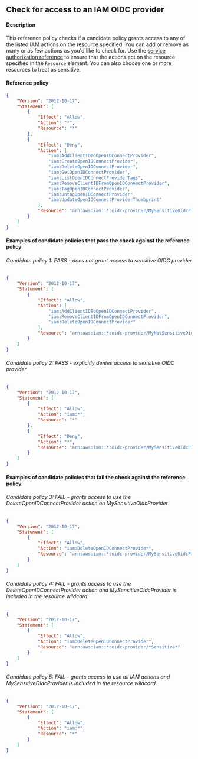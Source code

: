 ## Check for access to an IAM OIDC provider

#### Description

This reference policy checks if a candidate policy grants access to any of the listed IAM actions on the resource specified. You can add or remove as many or as few actions as you'd like to check for. Use the [service authorization reference](https://docs.aws.amazon.com/service-authorization/latest/reference/reference_policies_actions-resources-contextkeys.html) to ensure that the actions act on the resource specified in the ```Resource``` element.  You can also choose one or more resources to treat as sensitive.


#### Reference policy
```json
{
    "Version": "2012-10-17",
    "Statement": [
        {
            "Effect": "Allow",
            "Action": "*",
            "Resource": "*"
        },
        {
            "Effect": "Deny",
            "Action": [
                "iam:AddClientIDToOpenIDConnectProvider",
                "iam:CreateOpenIDConnectProvider",
                "iam:DeleteOpenIDConnectProvider",
                "iam:GetOpenIDConnectProvider",
                "iam:ListOpenIDConnectProviderTags",
                "iam:RemoveClientIDFromOpenIDConnectProvider",
                "iam:TagOpenIDConnectProvider",
                "iam:UntagOpenIDConnectProvider",
                "iam:UpdateOpenIDConnectProviderThumbprint"
            ],
            "Resource": "arn:aws:iam::*:oidc-provider/MySensitiveOidcProvider"
        }
    ]
}
```

#### Examples of candidate policies that pass the check against the reference policy

###### Candidate policy 1: PASS - does not grant access to sensitive OIDC provider
```json
{
	"Version": "2012-10-17",
	"Statement": [
		{
			"Effect": "Allow",
			"Action": [
				"iam:AddClientIDToOpenIDConnectProvider",
				"iam:RemoveClientIDFromOpenIDConnectProvider",
				"iam:DeleteOpenIDConnectProvider"
			],
			"Resource": "arn:aws:iam::*:oidc-provider/MyNotSensitiveOidcProvider"
		}
	]
}
```

###### Candidate policy 2: PASS - explicitly denies access to sensitive OIDC provider
```json
{
	"Version": "2012-10-17",
	"Statement": [
		{
			"Effect": "Allow",
			"Action": "iam:*",
			"Resource": "*"
		}, 
		{
			"Effect": "Deny",
			"Action": "*",
			"Resource": "arn:aws:iam::*:oidc-provider/MySensitiveOidcProvider"
		}
	]
}
```

#### Examples of candidate policies that fail the check against the reference policy

###### Candidate policy 3: FAIL - grants access to use the DeleteOpenIDConnectProvider action on MySensitiveOidcProvider
```json
{
	"Version": "2012-10-17",
	"Statement": [
		{
			"Effect": "Allow",
			"Action": "iam:DeleteOpenIDConnectProvider",
			"Resource": "arn:aws:iam::*:oidc-provider/MySensitiveOidcProvider"
		}
	]
}
```

###### Candidate policy 4: FAIL - grants access to use the DeleteOpenIDConnectProvider action and MySensitiveOidcProvider is included in the resource wildcard.
```json
{
	"Version": "2012-10-17",
	"Statement": [
		{
			"Effect": "Allow",
			"Action": "iam:DeleteOpenIDConnectProvider",
			"Resource": "arn:aws:iam::*:oidc-provider/*Sensitive*"
		}
	]
}
```

###### Candidate policy 5: FAIL - grants access to use all IAM actions and MySensitiveOidcProvider is included in the resource wildcard.
```json
{
	"Version": "2012-10-17",
	"Statement": [
		{
			"Effect": "Allow",
			"Action": "iam:*",
			"Resource": "*"
		}
	]
}
```
